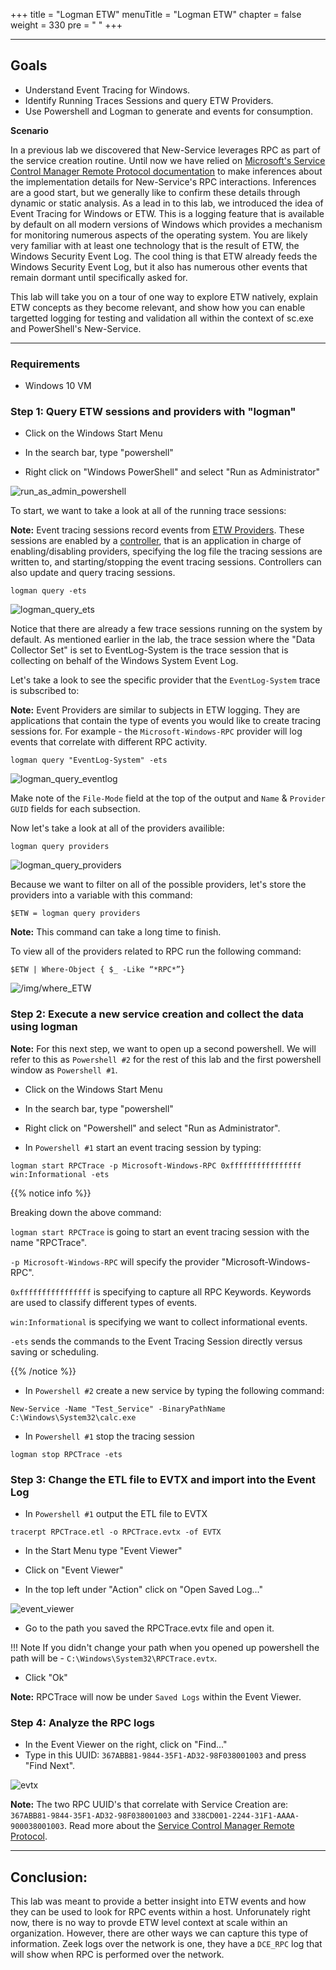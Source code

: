 +++
title = "Logman ETW"
menuTitle = "Logman ETW"
chapter = false
weight = 330
pre = "<i class='fab fa-leanpub'></i> "
+++

---
## Goals

* Understand Event Tracing for Windows.
* Identify Running Traces Sessions and query ETW Providers.
* Use Powershell and Logman to generate and events for consumption.

__Scenario__

In a previous lab we discovered that New-Service leverages RPC as part of the service creation routine. Until now we have relied on [Microsoft's Service Control Manager Remote Protocol documentation](https://docs.microsoft.com/en-us/openspecs/windows_protocols/ms-scmr/705b624a-13de-43cc-b8a2-99573da3635f) to make inferences about the implementation details for New-Service's RPC interactions. Inferences are a good start, but we generally like to confirm these details through dynamic or static analysis. As a lead in to this lab, we introduced the idea of Event Tracing for Windows or ETW. This is a logging feature that is available by default on all modern versions of Windows which provides a mechanism for monitoring numerous aspects of the operating system. You are likely very familiar with at least one technology that is the result of ETW, the Windows Security Event Log. The cool thing is that ETW already feeds the Windows Security Event Log, but it also has numerous other events that remain dormant until specifically asked for.

This lab will take you on a tour of one way to explore ETW natively, explain ETW concepts as they become relevant, and show how you can enable targetted logging for testing and validation all within the context of sc.exe and PowerShell's New-Service.

___
### Requirements
- Windows 10 VM

### Step 1: Query ETW sessions and providers with "logman"

*  Click on the Windows Start Menu

*  In the search bar, type "powershell"

*  Right click on "Windows PowerShell" and select "Run as Administrator"

![run_as_admin_powershell](images/run_as_admin_powershell.PNG)

To start, we want to take a look at all of the running trace sessions:

**Note:** Event tracing sessions record events from [ETW Providers](https://docs.microsoft.com/en-us/windows/win32/etw/about-event-tracing#providers). These sessions are enabled by a [controller](https://docs.microsoft.com/en-us/windows/win32/etw/about-event-tracing#controllers), that is an application in charge of enabling/disabling providers, specifying the log file the tracing sessions are written to, and starting/stopping the event tracing sessions. Controllers can also update and query tracing sessions.

```
logman query -ets
```

![logman_query_ets](images/logman_query_ets.PNG)

Notice that there are already a few trace sessions running on the system by default. As mentioned earlier in the lab, the trace session where the "Data Collector Set" is set to EventLog-System is the trace session that is collecting on behalf of the Windows System Event Log.

Let's take a look to see the specific provider that the `EventLog-System` trace is subscribed to:

**Note:** Event Providers are similar to subjects in ETW logging. They are applications that contain the type of events you would like to create tracing sessions for. For example - the  `Microsoft-Windows-RPC` provider will log events that correlate with different RPC activity.
    
```
logman query "EventLog-System" -ets
```
![logman_query_eventlog](images/logman_query_eventlog.PNG)

Make note of the `File-Mode` field at the top of the output and `Name` & `Provider GUID` fields for each subsection. 

Now let's take a look at all of the providers availible:
```
logman query providers
```
![logman_query_providers](images/logman_query_providers.PNG)

Because we want to filter on all of the possible providers, let's store the providers into a variable with this command:

```
$ETW = logman query providers
```

**Note:** This command can take a long time to finish.

To view all of the providers related to RPC run the following command:
```
$ETW | Where-Object { $_ -Like “*RPC*”}
```

![/img/where_ETW](images/where_ETW.PNG)

### Step 2: Execute a new service creation and collect the data using logman

**Note:** For this next step, we want to open up a second powershell. We will refer to this as `Powershell #2` for the rest of this lab and the first powershell window as `Powershell #1`.

*  Click on the Windows Start Menu

*  In the search bar, type "powershell"

*  Right click on "Powershell" and select "Run as Administrator".

*  In `Powershell #1` start an event tracing session by typing: 
   
```
logman start RPCTrace -p Microsoft-Windows-RPC 0xffffffffffffffff win:Informational -ets
```

{{% notice info %}}

Breaking down the above command: 


`logman start RPCTrace` is going to start an event tracing session with the name "RPCTrace". 


`-p Microsoft-Windows-RPC` will specify the provider "Microsoft-Windows-RPC".


 `0xffffffffffffffff` is specifying to capture all RPC Keywords. Keywords are used to classify different types of events.


 `win:Informational` is specifying we want to collect informational events.


 `-ets` sends the commands to the Event Tracing Session directly versus saving or scheduling.


{{% /notice %}}

* In `Powershell #2` create a new service by typing the following command:

```
New-Service -Name "Test_Service" -BinaryPathName C:\Windows\System32\calc.exe
```

*  In `Powershell #1` stop the tracing session

```
logman stop RPCTrace -ets
```

### Step 3: Change the ETL file to EVTX and import into the Event Log

*  In `Powershell #1` output the ETL file to EVTX

```
tracerpt RPCTrace.etl -o RPCTrace.evtx -of EVTX
```

*  In the Start Menu type "Event Viewer"

*  Click on "Event Viewer"

*  In the top left under "Action" click on "Open Saved Log..."

![event_viewer](images/event_viewer.PNG)

*  Go to the path you saved the RPCTrace.evtx file and open it.

!!! Note
    If you didn't change your path when you opened up powershell the path will be - `C:\Windows\System32\RPCTrace.evtx`.

*  Click "Ok"

**Note:** RPCTrace will now be under `Saved Logs` within the Event Viewer.


### Step 4: Analyze the RPC logs

*  In the Event Viewer on the right, click on "Find..."
*  Type in this UUID: `367ABB81-9844-35F1-AD32-98F038001003` and press "Find Next".

![evtx](images/evtx.png)

**Note:** The two RPC UUID's that correlate with Service Creation are: `367ABB81-9844-35F1-AD32-98F038001003` and `338CD001-2244-31F1-AAAA-900038001003`. Read more about the [Service Control Manager Remote Protocol](https://docs.microsoft.com/en-us/openspecs/windows_protocols/ms-scmr/705b624a-13de-43cc-b8a2-99573da3635f).

---
## Conclusion:

This lab was meant to provide a better insight into ETW events and how they can be used to look for RPC events within a host. Unforunately right now, there is no way to provde ETW level context at scale within an organization. However, there are other ways we can capture this type of information. Zeek logs over the network is one, they have a `DCE_RPC` log that will show when RPC is performed over the network.